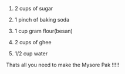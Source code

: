 1. 2 cups of sugar

2. 1 pinch of baking soda 

3. 1 cup gram flour(besan)

4. 2 cups of ghee

5. 1/2 cup water 

Thats all you need to make the Mysore Pak !!!!!